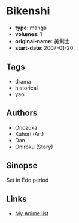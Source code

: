 # Bikenshi

-   **type**: manga
-   **volumes**: 1
-   **original-name**: 美剣士
-   **start-date**: 2007-01-20

## Tags

-   drama
-   historical
-   yaoi

## Authors

-   Onozuka
-   Kahori (Art)
-   Dan
-   Oniroku (Story)

## Sinopse

Set in Edo period

## Links

-   [My Anime list](https://myanimelist.net/manga/19539/Bikenshi)
